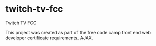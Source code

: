 # twitch-tv-fcc
Twitch TV FCC

This project was created as part of the free code camp front end web developer certificate requirements. AJAX.
